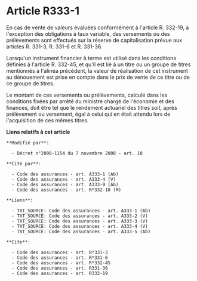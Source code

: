 # Article R333-1

En cas de vente de valeurs évaluées conformément à l'article R. 332-19, à l'exception des obligations à taux variable, des
versements ou des prélèvements sont effectués sur la réserve de capitalisation prévue aux articles R. 331-3, R. 331-6 et R.
331-36. 

Lorsqu'un instrument financier à terme est utilisé dans les conditions définies à l'article R. 332-45, et qu'il est lié à un
titre ou un groupe de titres mentionnés à l'alinéa précédent, la valeur de réalisation de cet instrument au dénouement est
prise en compte dans le prix de vente de ce titre ou de ce groupe de titres. 

Le montant de ces versements ou prélèvements, calculé dans les conditions fixées par arrêté du ministre chargé de l'économie
et des finances, doit être tel que le rendement actuariel des titres soit, après prélèvement ou versement, égal à celui qui
en était attendu lors de l'acquisition de ces mêmes titres.

**Liens relatifs à cet article**

	**Modifié par**:

	  - Décret n°2008-1154 du 7 novembre 2008 - art. 10

	**Cité par**:

	  - Code des assurances - art. A333-1 (Ab)
	  - Code des assurances - art. A333-4 (V)
	  - Code des assurances - art. A333-9 (Ab)
	  - Code des assurances - art. R*332-10 (M)

	**Liens**:

	  - TXT_SOURCE: Code des assurances - art. A333-1 (Ab)
	  - TXT_SOURCE: Code des assurances - art. A333-2 (V)
	  - TXT_SOURCE: Code des assurances - art. A333-3 (V)
	  - TXT_SOURCE: Code des assurances - art. A333-4 (V)
	  - TXT_SOURCE: Code des assurances - art. A333-5 (Ab)

	**Cite**:

	  - Code des assurances - art. R*331-3
	  - Code des assurances - art. R*331-6
	  - Code des assurances - art. R*332-45
	  - Code des assurances - art. R331-36
	  - Code des assurances - art. R332-19
